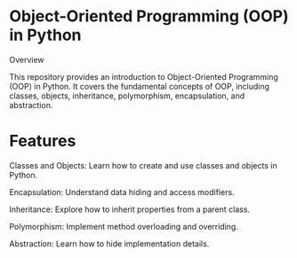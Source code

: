# Object-Oriented Programming (OOP) in Python

Overview

This repository provides an introduction to Object-Oriented Programming (OOP) in Python. It covers the fundamental concepts of OOP, including classes, objects, inheritance, polymorphism, encapsulation, and abstraction.

# Features

Classes and Objects: Learn how to create and use classes and objects in Python.

Encapsulation: Understand data hiding and access modifiers.

Inheritance: Explore how to inherit properties from a parent class.

Polymorphism: Implement method overloading and overriding.

Abstraction: Learn how to hide implementation details.


